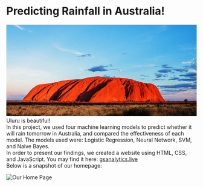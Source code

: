 # Predicting Rainfall in Australia!
![Uluru](https://github.com/ognjenstrbanovic/Garden-State-Analytics/blob/master/Uluru.jpg?raw=true)  
Uluru is beautiful!  
In this project, we used four machine learning models to predict whether it will rain tomorrow in Australia, and compared the effectiveness of each model. The models used were: Logistic Regression, Neural Network, SVM, and Naive Bayes.  
In order to present our findings, we created a website using HTML, CSS, and JavaScript.
You may find it here: [gsanalytics.live](https://www.gsanalytics.live/)  
Below is a snapshot of our homepage:  

![Our Home Page](https://github.com/ognjenstrbanovic/gsanalytics/blob/master/GSA%20Home%20Page%20Screen%20Shot.jpg?raw=true)
